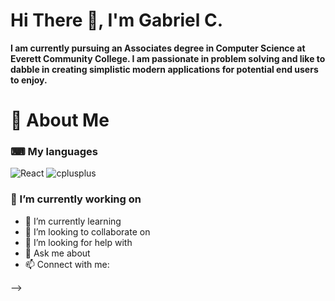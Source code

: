 # Hi There 👋, I'm Gabriel C.


 **I am currently pursuing an Associates degree in Computer Science at Everett Community College. I am passionate in problem solving and
 like to dabble in creating simplistic modern applications for potential end users to enjoy.**
 

# 🚀 About Me

### ⌨ My languages

<div display="flex">
  <img src="https://img.shields.io/badge/react-%2320232a.svg?style=for-the-badge&logo=react&logoColor=%2361DAFB" alt="React"/>
    <img src="https://img.shields.io/badge/cplusplus-%2320232a.svg?style=for-the-badge&logo=cplusplus&logoColor=%2361DAFB" alt="cplusplus"/>

### 🔭 I’m currently working on
- 🌱 I’m currently learning 
- 👯 I’m looking to collaborate on
- 🤔 I’m looking for help with
- 💬 Ask me about 
- 📫 Connect with me:

-->
